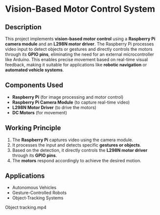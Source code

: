 # Vision-Based Motor Control System

## Description  
This project implements **vision-based motor control** using a **Raspberry Pi camera module** and an **L298N motor driver**. The Raspberry Pi processes video input to detect objects or gestures and directly controls the motors through its **GPIO pins**, eliminating the need for an external microcontroller like Arduino. This enables precise movement based on real-time visual feedback, making it suitable for applications like **robotic navigation** or **automated vehicle systems**.

## Components Used  
- **Raspberry Pi** (for image processing and motor control)  
- **Raspberry Pi Camera Module** (to capture real-time video)  
- **L298N Motor Driver** (to drive the motors)  
- **DC Motors** (for movement)  

## Working Principle  
1. The **Raspberry Pi** captures video using the camera module.  
2. It processes the input and detects specific **gestures or objects**.  
3. Based on the detection, it directly controls the **L298N motor driver** through its **GPIO pins**.  
4. The **motors** respond accordingly to achieve the desired motion.  

## Applications  
- Autonomous Vehicles  
- Gesture-Controlled Robots  
- Object-Tracking Systems  

Object tracking.mp4
